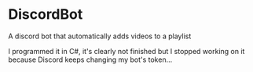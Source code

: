 # DiscordBot
A discord bot that automatically adds videos to a playlist

I programmed it in C#, it's clearly not finished but I stopped working on it because Discord keeps changing my bot's token...
